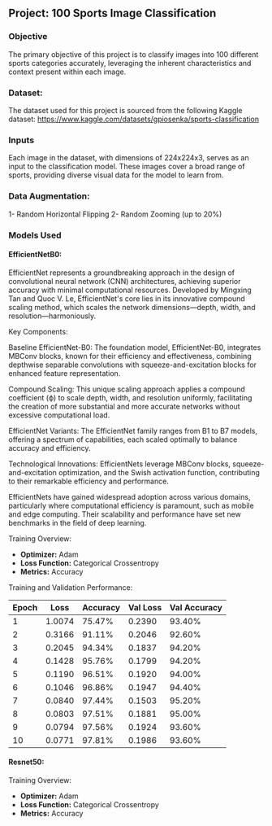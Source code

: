 ## Project: 100 Sports Image Classification

### Objective
The primary objective of this project is to classify images into 100 different sports categories accurately, leveraging the inherent characteristics and context present within each image.
### Dataset:
The dataset used for this project is sourced from the following Kaggle dataset:
https://www.kaggle.com/datasets/gpiosenka/sports-classification
### Inputs
Each image in the dataset, with dimensions of 224x224x3, serves as an input to the classification model. These images cover a broad range of sports, providing diverse visual data for the model to learn from.

### Data Augmentation:
1- Random Horizontal Flipping
2- Random Zooming (up to 20%)
### Models Used
#### EfficientNetB0:
EfficientNet represents a groundbreaking approach in the design of convolutional neural network (CNN) architectures, achieving superior accuracy with minimal computational resources. Developed by Mingxing Tan and Quoc V. Le, EfficientNet's core lies in its innovative compound scaling method, which scales the network dimensions—depth, width, and resolution—harmoniously.

Key Components:

Baseline EfficientNet-B0: The foundation model, EfficientNet-B0, integrates MBConv blocks, known for their efficiency and effectiveness, combining depthwise separable convolutions with squeeze-and-excitation blocks for enhanced feature representation.

Compound Scaling: This unique scaling approach applies a compound coefficient (ϕ) to scale depth, width, and resolution uniformly, facilitating the creation of more substantial and more accurate networks without excessive computational load.

EfficientNet Variants: The EfficientNet family ranges from B1 to B7 models, offering a spectrum of capabilities, each scaled optimally to balance accuracy and efficiency.

Technological Innovations: EfficientNets leverage MBConv blocks, squeeze-and-excitation optimization, and the Swish activation function, contributing to their remarkable efficiency and performance.

EfficientNets have gained widespread adoption across various domains, particularly where computational efficiency is paramount, such as mobile and edge computing. Their scalability and performance have set new benchmarks in the field of deep learning.

Training Overview:

- **Optimizer:** Adam
- **Loss Function:** Categorical Crossentropy
- **Metrics:** Accuracy


Training and Validation Performance:
 
| Epoch | Loss   | Accuracy | Val Loss | Val Accuracy |
|-------|--------|----------|----------|--------------|
| 1     | 1.0074 | 75.47%   | 0.2390   | 93.40%       |
| 2     | 0.3166 | 91.11%   | 0.2046   | 92.60%       |
| 3     | 0.2045 | 94.34%   | 0.1837   | 94.20%       |
| 4     | 0.1428 | 95.76%   | 0.1799   | 94.20%       |
| 5     | 0.1190 | 96.51%   | 0.1920   | 94.00%       |
| 6     | 0.1046 | 96.86%   | 0.1947   | 94.40%       |
| 7     | 0.0840 | 97.44%   | 0.1503   | 95.20%       |
| 8     | 0.0803 | 97.51%   | 0.1881   | 95.00%       |
| 9     | 0.0794 | 97.56%   | 0.1924   | 93.60%       |
| 10    | 0.0771 | 97.81%   | 0.1986   | 93.60%       |

#### Resnet50:

Training Overview:
- **Optimizer:** Adam
- **Loss Function:** Categorical Crossentropy
- **Metrics:** Accuracy
